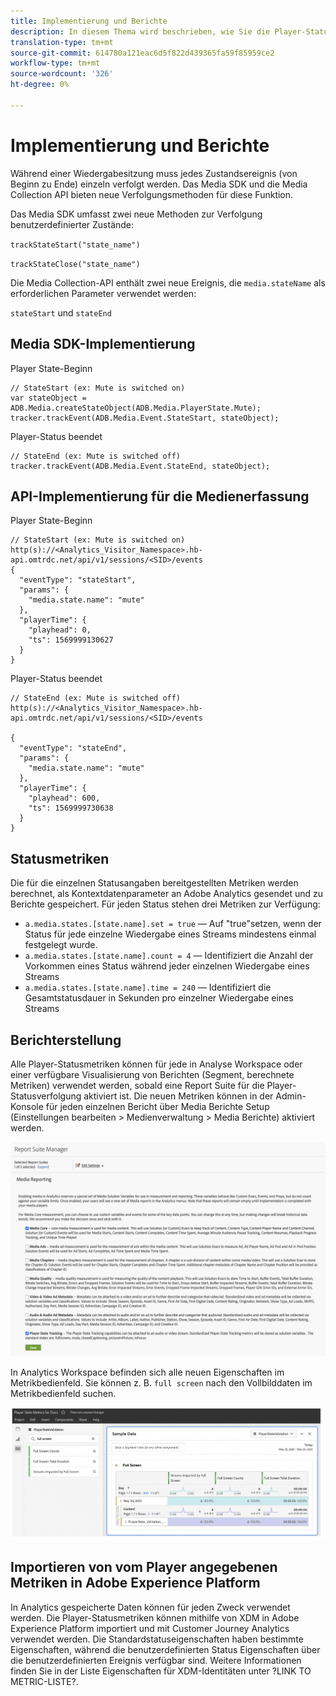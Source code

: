 ```yaml
---
title: Implementierung und Berichte
description: In diesem Thema wird beschrieben, wie Sie die Player-Statusverfolgungsfunktion implementieren, einschließlich .
translation-type: tm+mt
source-git-commit: 614780a121eac6d5f822d439365fa59f85959ce2
workflow-type: tm+mt
source-wordcount: '326'
ht-degree: 0%

---
```



# Implementierung und Berichte

Während einer Wiedergabesitzung muss jedes Zustandsereignis (von Beginn zu Ende) einzeln verfolgt werden. Das Media SDK und die Media Collection API bieten neue Verfolgungsmethoden für diese Funktion.

Das Media SDK umfasst zwei neue Methoden zur Verfolgung benutzerdefinierter Zustände:

`trackStateStart("state_name")`

`trackStateClose("state_name")`


Die Media Collection-API enthält zwei neue Ereignis, die `media.stateName` als erforderlichen Parameter verwendet werden:

`stateStart` und `stateEnd`

## Media SDK-Implementierung

Player State-Beginn

```
// StateStart (ex: Mute is switched on)
var stateObject = ADB.Media.createStateObject(ADB.Media.PlayerState.Mute);
tracker.trackEvent(ADB.Media.Event.StateStart, stateObject);
```

Player-Status beendet

```
// StateEnd (ex: Mute is switched off)
tracker.trackEvent(ADB.Media.Event.StateEnd, stateObject);
```


## API-Implementierung für die Medienerfassung

Player State-Beginn

```
// StateStart (ex: Mute is switched on)
http(s)://<Analytics_Visitor_Namespace>.hb-api.omtrdc.net/api/v1/sessions/<SID>/events
{
  "eventType": "stateStart",
  "params": {
    "media.state.name": "mute"
  },
  "playerTime": {
    "playhead": 0,
    "ts": 1569999130627
  }
}
```

Player-Status beendet

```
// StateEnd (ex: Mute is switched off)
http(s)://<Analytics_Visitor_Namespace>.hb-api.omtrdc.net/api/v1/sessions/<SID>/events

{
  "eventType": "stateEnd",
  "params": {
    "media.state.name": "mute"
  },
  "playerTime": {
    "playhead": 600,
    "ts": 1569999730638
  }
}
```

## Statusmetriken

Die für die einzelnen Statusangaben bereitgestellten Metriken werden berechnet, als Kontextdatenparameter an Adobe Analytics gesendet und zu Berichte gespeichert. Für jeden Status stehen drei Metriken zur Verfügung:

* `a.media.states.[state.name].set = true` — Auf &quot;true&quot;setzen, wenn der Status für jede einzelne Wiedergabe eines Streams mindestens einmal festgelegt wurde.
* `a.media.states.[state.name].count = 4` — Identifiziert die Anzahl der Vorkommen eines Status während jeder einzelnen Wiedergabe eines Streams
* `a.media.states.[state.name].time = 240` — Identifiziert die Gesamtstatusdauer in Sekunden pro einzelner Wiedergabe eines Streams

## Berichterstellung

Alle Player-Statusmetriken können für jede in Analyse Workspace oder einer  verfügbare Visualisierung von Berichten (Segment, berechnete Metriken) verwendet werden, sobald eine Report Suite für die Player-Statusverfolgung aktiviert ist. Die neuen Metriken können in der Admin-Konsole für jeden einzelnen Bericht über Media Berichte Setup (Einstellungen bearbeiten > Medienverwaltung > Media Berichte) aktiviert werden.

![](assets/report-setup.png)

In Analytics Workspace befinden sich alle neuen Eigenschaften im Metrikbedienfeld. Sie können z. B. `full screen` nach den Vollbilddaten im Metrikbedienfeld suchen.

![](assets/full-screen-report.png)

## Importieren von vom Player angegebenen Metriken in Adobe Experience Platform

In Analytics gespeicherte Daten können für jeden Zweck verwendet werden. Die Player-Statusmetriken können mithilfe von XDM in Adobe Experience Platform importiert und mit Customer Journey Analytics verwendet werden. Die Standardstatuseigenschaften haben bestimmte Eigenschaften, während die benutzerdefinierten Status Eigenschaften über die benutzerdefinierten Ereignis verfügbar sind. Weitere Informationen finden Sie in der Liste Eigenschaften für XDM-Identitäten unter ?LINK TO METRIC-LISTE?.
